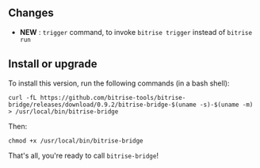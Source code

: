 ## Changes

* __NEW__ : `trigger` command, to invoke `bitrise trigger` instead of `bitrise run`


## Install or upgrade

To install this version, run the following commands (in a bash shell):

```
curl -fL https://github.com/bitrise-tools/bitrise-bridge/releases/download/0.9.2/bitrise-bridge-$(uname -s)-$(uname -m) > /usr/local/bin/bitrise-bridge
```

Then:

```
chmod +x /usr/local/bin/bitrise-bridge
```

That's all, you're ready to call `bitrise-bridge`!

